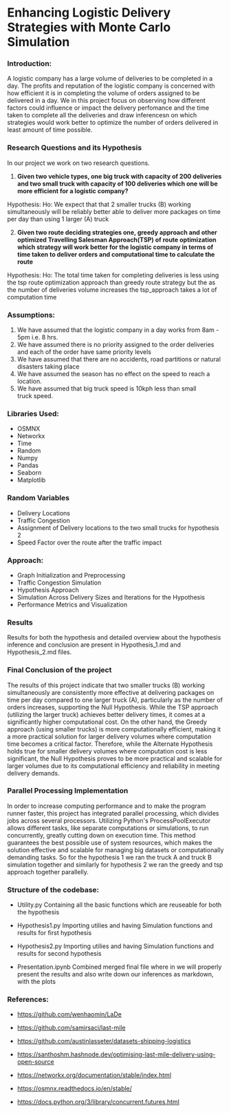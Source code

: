 # Enhancing Logistic Delivery Strategies with Monte Carlo Simulation

### Introduction:

A logistic company has a large volume of deliveries to be completed in a day. The profits and reputation of the logistic company is concerned with how efficient it is in completing the volume of orders assigned to be delivered in a day. We in this project focus on observing how different factors could influence or impact the delivery perfomance and the time taken to complete all the deliveries and draw inferencesn on which strategies would work better to optimize the number of orders delivered in least amount of time possible.

### Research Questions and its Hypothesis

In our project we work on two research questions.

1. **Given two vehicle types, one big truck with capacity of 200 deliveries and two small truck with capacity of 100 deliveries which one will be more efficient for a logistic company?**

Hypothesis:
Ho: We expect that that 2 smaller trucks (B) working simultaneously will be reliably better able to deliver more packages on time per day than using 1 larger (A) truck

2. **Given two route deciding strategies one, greedy approach and other optimized Travelling Salesman Approach(TSP) of route optimization which strategy will work better for the logistic company in terms of time taken to deliver orders and computational time to calculate the route**

Hypothesis:
Ho: The total time taken for completing deliveries is less using the tsp route optimization approach than greedy route strategy but the as the number of deliveries volume increases the tsp_approach takes a lot of computation time

### Assumptions:

1. We have assumed that the logistic company in a day works from 8am - 5pm i.e. 8 hrs.
2. We have assumed there is no priority assigned to the order deliveries and each of the order have same priority levels
3. We have assumed that there are no accidents, road partitions or natural disasters taking place
4. We have assumed the season has no effect on the speed to reach a location.
5. We have assumed that big truck speed is 10kph less than small truck speed.

### Libraries Used:
* OSMNX
* Networkx
* Time
* Random
* Numpy
* Pandas
* Seaborn
* Matplotlib

### Random Variables
* Delivery Locations
* Traffic Congestion
* Assignment of Delivery locations to the two small trucks for hypothesis 2
* Speed Factor over the route after the traffic impact

### Approach:
* Graph Initialization and Preprocessing​
* Traffic Congestion Simulation​
* Hypothesis Approach
* Simulation Across Delivery Sizes and Iterations​ for the Hypothesis 
* Performance Metrics and Visualization​

### Results 
Results for both the hypothesis and detailed overview about the hypothesis inference and conclusion are present in Hypothesis_1.md and Hypothesis_2.md files.

### Final Conclusion of the project
The results of this project indicate that two smaller trucks (B) working simultaneously are consistently more effective at delivering packages on time per day compared to one larger truck (A), particularly as the number of orders increases, supporting the Null Hypothesis. While the TSP approach (utilizing the larger truck) achieves better delivery times, it comes at a significantly higher computational cost. On the other hand, the Greedy approach (using smaller trucks) is more computationally efficient, making it a more practical solution for larger delivery volumes where computation time becomes a critical factor. Therefore, while the Alternate Hypothesis holds true for smaller delivery volumes where computation cost is less significant, the Null Hypothesis proves to be more practical and scalable for larger volumes due to its computational efficiency and reliability in meeting delivery demands.

### Parallel Processing Implementation
In order to increase computing performance and to make the program runner faster, this project has integrated parallel processing, which divides jobs across several processors. Utilizing Python's ProcessPoolExecutor allows different tasks, like separate computations or simulations, to run concurrently, greatly cutting down on execution time. This method guarantees the best possible use of system resources, which makes the solution effective and scalable for managing big datasets or computationally demanding tasks.
So for the hypothesis 1 we ran the truck A and truck B simulation together and similarly for hypothesis 2 we ran the greedy and tsp approach together parallelly.

### Structure of the codebase:
* Utility.py
Containing all the basic functions which are reuseable for both the hypothesis

* Hypothesis1.py
Importing utilies and having Simulation functions and results for first hypothesis

* Hypothesis2.py
Importing utilies and having Simulation functions and results for second hypothesis

* Presentation.ipynb
Combined merged final file where in we will properly present the results and also write down our inferences as markdown, with the plots

### References:
* https://github.com/wenhaomin/LaDe

* https://github.com/samirsaci/last-mile

* https://github.com/austinlasseter/datasets-shipping-logistics

* https://santhoshm.hashnode.dev/optimising-last-mile-delivery-using-open-source

* https://networkx.org/documentation/stable/index.html

* https://osmnx.readthedocs.io/en/stable/

* https://docs.python.org/3/library/concurrent.futures.html 